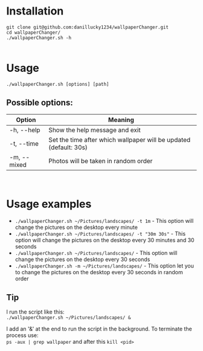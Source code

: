 # Installation
`git clone git@github.com:danillucky1234/wallpaperChanger.git`  
`cd wallpaperChanger/`  
`./wallpaperChanger.sh -h`  
<br>

# Usage
`./wallpaperChanger.sh [options] [path]`  
## Possible options:
Option | Meaning
-------|-----------
-h, --help | Show the help message and exit
-t, --time | Set the time after which wallpaper will be updated (default: 30s)
-m, --mixed | Photos will be taken in random order
<br>

# Usage examples
- `./wallpaperChanger.sh ~/Pictures/landscapes/ -t 1m` - This option will change the pictures on the desktop every minute
- `./wallpaperChanger.sh ~/Pictures/landscapes/ -t "30m 30s"` - This option will change the pictures on the desktop every 30 minutes and 30 seconds
- `./wallpaperChanger.sh ~/Pictures/landscapes/` - This option will change the pictures on the desktop every 30 seconds  
- `./wallpaperChanger.sh -m ~/Pictures/landscapes/` - This option let you to change the pictures on the desktop every 30 seconds in random order  

## Tip
I run the script like this:  
`./wallpaperChanger.sh ~/Pictures/landscapes/ &`

I add an '&' at the end to run the script in the background. To terminate the process use:  
`ps -aux | grep wallpaper`
and after this `kill <pid>`